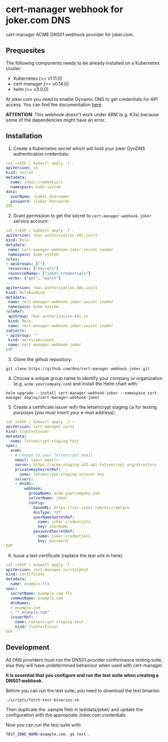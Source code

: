 # cert-manager webhook for joker.com DNS
cert-manager ACME DNS01 webhook provider for joker.com.

## Prequesites
The following components needs to be already installed on a Kubernetes cluster:
 * Kubernetes (>= v1.11.0) [](https://kubernetes.io/)
 * cert-manager (>= v0.14.0) [](https://cert-manager.io/docs/installation/kubernetes/)
 * helm (>= v3.0.0) [](https://helm.sh/docs/intro/install/)

At joker.com you need to enable Dynamic DNS to get credentials for API access. You can find the documentation [here](https://joker.com/faq/content/6/496/en/let_s-encrypt-support.html).

__ATTENTION__: This webhook doesn't work under ARM (e.g. K3s) because some of the dependencies might have an error.
 
## Installation
 1. Create a Kubernetes secret which will hold your joker DynDNS authentication credentials:
 
```yaml
cat <<EOF | kubectl apply -f -
apiVersion: v1
kind: Secret
metadata:
  name: joker-credentials
  namespace: kube-system
data:
  userName: <joker Username>
  password: <joker Password>
EOF
```
 
 2. Grant permission to get the secret to `cert-manager-webhook-joker` service account:

 ```yaml
cat <<EOF | kubectl apply -f -
apiVersion: rbac.authorization.k8s.io/v1
kind: Role
metadata:
  name: cert-manager-webhook-joker:secret-reader
  namespace: kube-system
rules:
- apiGroups: [""]
  resources: ["secrets"]
  resourceNames: ["joker-credentials"]
  verbs: ["get", "watch"]
---
apiVersion: rbac.authorization.k8s.io/v1
kind: RoleBinding
metadata:
  name: cert-manager-webhook-joker:secret-reader
  namespace: kube-system
roleRef:
  apiGroup: rbac.authorization.k8s.io
  kind: Role
  name: cert-manager-webhook-joker:secret-reader
subjects:
- apiGroup: ""
  kind: ServiceAccount
  name: cert-manager-webhook-joker
EOF
```

 3. Clone the github repository:
 
```console
git clone https://github.com/4nx/cert-manager-webhook-joker.git
```

 4. Choose a unique group name to identify your company or organization (e.g. `acme.yourcompany.com`) and install the Helm chart with:

```console
helm upgrade --install cert-manager-webhook-joker --namespace cert-manager deploy/cert-manager-webhook-joker
```

 5. Create a certificate issuer with the letsencrypt staging ca for testing purposes (you must insert your e-mail address):

```yaml
cat <<EOF | kubectl apply -f -
apiVersion: cert-manager.io/v1
kind: ClusterIssuer
metadata:
  name: letsencrypt-staging-test
spec:
  acme:
    # Change to your letsencrypt email
    email: <your email>
    server: https://acme-staging-v02.api.letsencrypt.org/directory
    privateKeySecretRef:
      name: letsencrypt-staging-account-key
    solvers:
    - dns01:
        webhook:
          groupName: acme.yourcompany.com
          solverName: joker
          config:
            baseURL: https://svc.joker.com/nic/replace
            dnsType: TXT
            userNameSecretRef:
              name: joker-credentials
              key: userName
            passwordSecretRef:
              name: joker-credentials
              key: password
EOF
```

 6. Issue a test certificate (replace the test urls in here):

```yaml
cat <<EOF | kubectl apply -f -
apiVersion: cert-manager.io/v1alpha2
kind: Certificate
metadata:
  name: example-tls
spec:
  secretName: example-com-tls
  commonName: example.com
  dnsNames:
  - example.com
  - "*.example.com"
  issuerRef:
    name: letsencrypt-staging-test
    kind: ClusterIssuer
EOF
```

## Development
All DNS providers must run the DNS01 provider conformance testing suite, else they will have undetermined behaviour when used with cert-manager.

__It is essential that you configure and run the test suite when creating a DNS01 webhook.__

Before you can run the test suite, you need to download the test binaries:

```console
./scripts/fetch-test-binaries.sh
```

Then duplicate the .sample files in testdata/joker/ and update the configuration with the appropriate Joker.com credentials.

Now you can run the test suite with:

```sh
TEST_ZONE_NAME=example.com. go test .
```

